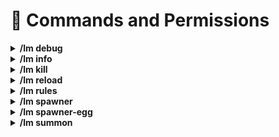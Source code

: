 # 🔑 Commands and Permissions

<details>

<summary><strong>/lm debug</strong></summary>

To understand your _set-debug_ options, refer to the [Debugging](debugging.md) section of the wiki.

* `/lm debug chunk-kill-count reset` \
  Resets chunk kill count system to zero.
* `/lm debug create-zip` \
  Provides method to create a debug zip file for developers to review. Requires `confirm` statement to perform.
* `/lm debug disable` \
  `/lm debug disable-all` \
  Disables the **Debug** system output.
* `/lm debug enable <set-debug>` \
  Enables a singular _debug filter_ which will respect any `filter-results` settings.
* `/lm debug enable-all` \
  Enables all _debug filters_ which will respect filter-results except for _set-debug_.
* `/lm debug enable-timer <time>` \
  Enables the **Debug** system for a set period of time which will respect any `filter-results` settings.&#x20;
* `/lm debug filter-results`&#x20;
  * `... clear-all-filters` \
    Clears any established `filter-result` settings, resetting to default state.
  * `... listen-for <both|success|failure>` \
    Establish how **Debug** will consider the output of any _set-debug_ option based on whether the event _succeeded_, _failed_, or if _either_ occurred.&#x20;
  * `... set-debug <add|clear|remove> <set-debug>` \
    Establish what **Debug** options will be considered. You can _add_ or _remove_ a _set-debug_, or _clear_ all values for _set-debug_ filter.
  * `... set-distance-from-players <distance>` \
    Establish how far away from any player the activated **Debug** options will listen for mobs to conduct any activated debug options measured in blocks.
  * `... set-entities <add|clear|remove> <entity>` \
    Establish what mobs will be considered. You can _add_ or _remove_ a mob, or _clear_ all mobs from the filter.
  * `... set-players <add|clear|remove> <player>` \
    Establish what players around which the debug will be performed. If no player specified, the command initiator will be the player used. You can _add_ or _remove_ a player, or _clear_ all players from the filter.
  * `... set-rules <add|clear|remove> <rule>` \
    Establish what rules will be listened for when they are processed, either failed or successful. You can _add_ or _remove_ a rule, or _clear_ all rules from the filter.
  * `... set-y-height <clear|max-y-height|min-y-height> <height>` \
    Establish a min or max Y-Height, restricting the **Debug** options to the height range.
* `/lm debug lew-clear` \
  Clears the LivingEntityWrapper \[LEW] class.
* `/lm debug lew-debug` \
  Outputs the current LivingEntityWrapper \[LEW] state.

</details>

<details>

<summary><strong>/lm info</strong></summary>

**LevelledMobs v4**\
_The Ultimate Mob Levelling Solution_

Maintainers: Penalbuffalo, lokka30, and UltimaOath\
Check [Developers and Contributors](../credits-and-misc/developers-and-contributors.md) for more details!

</details>

<details>

<summary><strong>/lm kill</strong></summary>

* `/lm kill all`&#x20;
  * `... <world> <flag>` \
    When killing _all_ mobs, you can specify what _worlds_ or additional _flags_ you want to apply to the kill-all command. \
    The `flag` setting refers to possible flags to add ot the kill-all.
    * `/nodrops`   |   Will not cause the entities' drops to happen when they are killed.
    * `/levels <range>`   |   Will limit the kill command to the specified level range.
* `/lm kill near <amount>` \
  Kills all levelled mobs within the specified blocks of the player.

</details>

<details>

<summary><strong>/lm reload</strong></summary>

Performs a reload of the LevelledMobs plugin, including reprocessing the configuration files.

</details>

<details>

<summary><strong>/lm rules</strong></summary>

* `/lm rules force-all` \
  Force LevelledMobs to perform a reload, and then to reprocess all loaded mobs to ensure they are matching the latest rules and settings.
* `/lm rules <help-discord|help-wiki>` \
  Provides links to the Support Discord and the LevelledMobs4 Wiki.
* `/lm rules reset <challenge>` \
  Provides an easy to use reset mechanism which allows you to preset the enabled difficulty of the default rules configuration file. Requires `confirm` statement to perform.
* `/lm rules show-all <console>` \
  Will output all registered **Presets**, **Default Rule**, and **Custom Rules**. Adding `console` to the end of the command will instead output the results to console (recommended, many lines of text).
* `/lm rules show-effective <console> <looking-at>` \
  Will output the effective rules of the nearest mob to the player within ten blocks. Adding `console` to the end of the command will instead output the results to console (recommended, many lines of text). Adding `looking-at` to the end of the command will limit the commands' reach to whichever mob you were looking at with your crosshairs.
* `/lm rules show-rule <rule> <console>` \
  Will output the details registerred by LevelledMobs concerning the specified `rule`. Adding `console` to the end of the command will instead output the results to console (recommended, can be many lines of text).
* `/lm rules show-temp-disabled` \
  If a **Custom Rule** has been disabled due to a _cooldown_ condition, it will be listed here.

</details>

<details>

<summary><strong>/lm spawner</strong></summary>

* `/lm spawner create` \
  This is the start of the LevelledMobs Spawner creator. It requires at minimum the `/minlevel`, `/maxlevel`, and `/spawntype` flags for the Spawner to function.\
  You can also reference the `/name` flag of the spawner in the **Rules** file via the `spawner-name:` condition.\
  You can append any number of flags listed below to the end of the command, in any order.
  * `/minlevel <amount>` \
    The min-level of any mob spawned from this spawner.
  * `/maxlevel <amount>` \
    The max-level of any mob spawned from this spawner.
  * `/name <name>` \
    The name of the spawner cube for use in **Rules** file.
  * `/lore <text>` \
    Add lore to any item that can accept lore. To add a newline, use `\n`.
  * `/nolore`\
    Removes the lore from the item.
  * `/customdropid <id>` \
    Add a `drop-table` from the **Custom Drops** system.
  * `/spawntype <entity>` \
    The mob which this spawner will spawn.
  * `/delay <amount>` \
    Sets the spawners' delay, measured in ticks.
  * `/maxnearbyentities <amount>` \
    Sets the maximum number of spawned entities which can be within the spawning range of the spawner.&#x20;
  * `/minspawndelay <amount>` \
    Sets the minimum spawner delay, measured in ticks.
  * `/maxspawndelay <amount>` \
    Sets the maximum spawner delay, measured in ticks.
  * `/requiredplayerrange <amount>` \
    Sets the minimum distance the player must be from the spawner for it to activate.
  * `/spawncount <amount>` \
    Sets the number of mobs which will spawn at each successful spawn event.
  * `/spawnrange <amount>` \
    Sets the maximum distance away from the spawner cube that mobs will be spawned.
  * `/giveplayer <player>` \
    Gives the set player one of the created spawners. If no player specified, will be given to the command executor.&#x20;
* `/lm spawner info <on|off>` \
  Displays information about LevelledMobs Spawner Cubes when right clicked and set to `on`. When `off`, no information will be sent.
* `/lm spawner copy <on|off>` \
  Will duplicate the LevelledMobs Spawner Cube when right clicked and set to `on`. When `off`, no copy will be produced.&#x20;

</details>

<details>

<summary><strong>/lm spawner-egg</strong></summary>

* `/lm spawner-egg` \
  This is the start of the LevelledMobs Spawner-Egg creator. It requires at minimum the `/minlevel`, `/maxlevel`, and `/spawntype` flags for the Spawner-Egg to function.\
  You can append any number of flags listed below to the end of the command, in any order.
  * `/customdropid <name>` \
    The unique name of a drop-table from the Custom Drops section; adding the drop table to the mobs created from the spawner-egg.
  * `/entity <entity>` \
    The mob which this spawner-egg will spawn.
  * `/giveplayer <name>` \
    Will instead give the egg(s) being created to the specified player, rather than the command performer.
  * `/lore <content>`\
    Will add lore to the spawner-egg item. Separate lines with `\n`.
  * `/maxlevel <amount>`\
    The max-level of any mob spawned from this spawner-egg.
  * `/minlevel <amount>`\
    The min-level of any mob spawned from this spawner-egg.
  * `/name <name>`\
    A name given to the egg item.
  * `/nolore`\
    Will remove any lore lines on the egg item.

</details>

<details>

<summary><strong>/lm summon</strong></summary>

* `/lm summon`\
  This is the start of the LevelledMobs Summon command.
  * `... <amount> <entity> <level> ...`\
    These options populate the middle part of the command. It allows you to specify first the amount of the mobs you want to summon, up to a cap of ten at a time. Then you select the mob type which will be summoned. Finally, you would set the level that would be applied to this mob. The mob will process itself like any other `/summon` mob, however with it's Spawn Reason changed to `LM_SUMMON` and it's level value  locked regardless of changes in Rules which do not apply explicitly to `LM_SUMMON` mobs.&#x20;
  * `... ... at-location <x> <y> <z> <world>`\
    After specifying the amount, mob, and level of the mob, we can specify that the mob be spawned at a specified set of coordinates in a specified world.
  * `... ... at-player <name>`\
    After specifying the amount, mob, and level of the mob, we can specify that the mob be spawned at a specified player's coordinates, or very nearby that player.
  * `... ... here`\
    After specifying the amount, mob, and level of the mob, we can specify that the mob be spawned at the command executors' position or very nearby.

</details>

